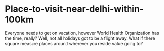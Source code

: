 # Place-to-visit-near-delhi-within-100km
Everyone needs to get on vacation, however World Health Organization has the time, really? Well, not all holidays got to be a flight away. What if there square measure places around wherever you reside value going to?
